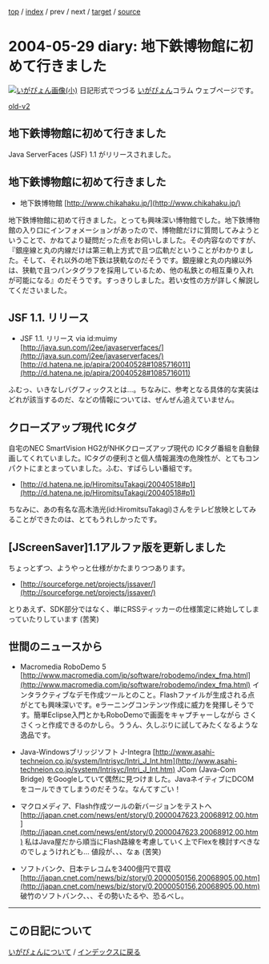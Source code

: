 [top](https://igapyon.github.io/diary/) 
 / [index](https://igapyon.github.io/diary/2004/index.html) 
 / prev 
 / next 
 / [target](https://igapyon.github.io/diary/2004/ig040529.html) 
 / [source](https://github.com/igapyon/diary/blob/gh-pages/2004/ig040529.html.src.md) 

2004-05-29 diary: 地下鉄博物館に初めて行きました
=====================================================================================================
[![いがぴょん画像(小)](https://igapyon.github.io/diary/images/iga200306s.jpg "いがぴょん")](https://igapyon.github.io/diary/memo/memoigapyon.html) 日記形式でつづる [いがぴょん](https://igapyon.github.io/diary/memo/memoigapyon.html)コラム ウェブページです。

[old-v2](ig040529-orig.html)

## 地下鉄博物館に初めて行きました

Java ServerFaces (JSF) 1.1 がリリースされました。


## 地下鉄博物館に初めて行きました


* 地下鉄博物館
  [http://www.chikahaku.jp/](http://www.chikahaku.jp/)

地下鉄博物館に初めて行きました。とっても興味深い博物館でした。地下鉄博物館の入り口にインフォメーションがあったので、博物館だけに質問してみようということで、かねてより疑問だった点をお伺いしました。その内容なのですが、『銀座線と丸の内線だけは第三軌上方式で且つ広軌だということがわかりました。そして、それ以外の地下鉄は狭軌なのだそうです。銀座線と丸の内線以外は、狭軌で且つパンタグラフを採用しているため、他の私鉄との相互乗り入れが可能になる』のだそうです。すっきりしました。若い女性の方が詳しく解説してくださいました。

## JSF 1.1. リリース


* JSF 1.1. リリース via id:muimy
  [http://java.sun.com/j2ee/javaserverfaces/](http://java.sun.com/j2ee/javaserverfaces/)
  [http://d.hatena.ne.jp/apira/20040528#1085716011](http://d.hatena.ne.jp/apira/20040528#1085716011)

ふむっ、いきなしバグフィックスとは…。ちなみに、参考となる具体的な実装はどれが該当するのだ、などの情報については、ぜんぜん追えていません。

## クローズアップ現代 ICタグ

自宅のNEC SmartVision HG2がNHKクローズアップ現代の ICタグ番組を自動録画してくれていました。ICタグの便利さと個人情報漏洩の危険性が、とてもコンパクトにまとまっていました。ふむ、すばらしい番組です。


* [http://d.hatena.ne.jp/HiromitsuTakagi/20040518#p1](http://d.hatena.ne.jp/HiromitsuTakagi/20040518#p1)

ちなみに、あの有名な高木浩光(id:HiromitsuTakagi)さんをテレビ放映としてみることができたのは、とてもうれしかったです。

## [JScreenSaver]1.1アルファ版を更新しました

ちょっとずつ、ようやっと仕様がかたまりつつあります。


* [http://sourceforge.net/projects/jssaver/](http://sourceforge.net/projects/jssaver/)

とりあえず、SDK部分ではなく、単にRSSティッカーの仕様策定に終始してしまっていたりしています
(苦笑)

## 世間のニュースから


* Macromedia RoboDemo 5
  [http://www.macromedia.com/jp/software/robodemo/index_fma.html](http://www.macromedia.com/jp/software/robodemo/index_fma.html)
  インタラクティブなデモ作成ツールとのこと。Flashファイルが生成される点がとても興味深いです。eラーニングコンテンツ作成に威力を発揮しそうです。簡単Eclipse入門とかもRoboDemoで画面をキャプチャーしながら さくさくっと作成できるのかしら。ううん、久しぶりに試してみたくなるような逸品です。
  
* Java-Windowsブリッジソフト J-Integra
  [http://www.asahi-techneion.co.jp/system/Intrisyc/Intri_J_Int.htm](http://www.asahi-techneion.co.jp/system/Intrisyc/Intri_J_Int.htm)
  JCom (Java-Com Bridge) をGoogleしていて偶然に見つけました。JavaネイティブにDCOMをコールできてしまうのだそうな。なんてすごい！
  
* マクロメディア、Flash作成ツールの新バージョンをテストへ
  [http://japan.cnet.com/news/ent/story/0,2000047623,20068912,00.htm](http://japan.cnet.com/news/ent/story/0,2000047623,20068912,00.htm)
  私はJava屋だから順当にFlash路線を考慮していく上でFlexを検討すべきなのでしょうけれども…
  値段が、、、なぁ (苦笑)
  
* ソフトバンク、日本テレコムを3400億円で買収
  [http://japan.cnet.com/news/biz/story/0,2000050156,20068905,00.htm](http://japan.cnet.com/news/biz/story/0,2000050156,20068905,00.htm)
  破竹のソフトバンク、、、その勢いたるや、恐るべし。


----------------------------------------------------------------------------------------------------

## この日記について
[いがぴょんについて](https://igapyon.github.io/diary/memo/memoigapyon.html) / [インデックスに戻る](https://igapyon.github.io/diary/idxall.html)

